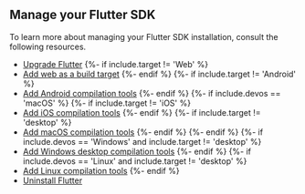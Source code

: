 ## Manage your Flutter SDK

To learn more about managing your Flutter SDK installation,
consult the following resources.

* [Upgrade Flutter][upgrade]
{%- if include.target != 'Web' %}
* [Add web as a build target](/platform-integration/web/setup)
{%- endif %}
{%- if include.target != 'Android' %}
* [Add Android compilation tools](/platform-integration/android/setup)
{%- endif %}
{%- if include.devos == 'macOS' %}
{%- if include.target != 'iOS' %}
* [Add iOS compilation tools](/platform-integration/ios/setup)
{%- endif %}
{%- if include.target != 'desktop' %}
* [Add macOS compilation tools](/platform-integration/macos/setup)
{%- endif %}
{%- endif %}
{%- if include.devos == 'Windows' and include.target != 'desktop' %}
* [Add Windows desktop compilation tools](/platform-integration/windows/setup)
{%- endif %}
{%- if include.devos == 'Linux' and include.target != 'desktop' %}
* [Add Linux compilation tools](/platform-integration/linux/setup)
{%- endif %}
* [Uninstall Flutter][uninstall]

[upgrade]: /install/upgrade
[uninstall]: /install/uninstall
